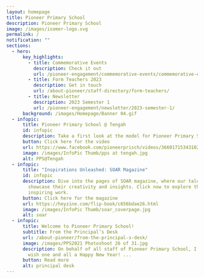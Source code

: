 ```yaml
---
layout: homepage
title: Pioneer Primary School
description: Pioneer Primary School
image: /images/isomer-logo.svg
permalink: /
notification: ""
sections:
  - hero:
      key_highlights:
        - title: Commemorative Events
          description: Check it out
          url: /pioneer-engagement/commemorative-events/commemorative-events/
        - title: Form Teachers 2023
          description: Get in touch
          url: /about-pioneer/staff-directory/form-teachers/
        - title: Newsletter
          description: 2023 Semester 1
          url: /pioneer-engagement/newsletter/2023-semester-1/
      background: /images/Homepage/Banner 04.gif
  - infopic:
      title: Pioneer Primary School @ Tengah
      id: infopic
      description: Take a first look at the model for Pioneer Primary School @ Tengah!
      button: Click here for the video
      url: https://www.facebook.com/pioneerprisch/videos/3660171534310278/
      image: /images/InfoPic Thumb/pps at tengah.jpg
      alt: PPS@Tengah
  - infopic:
      title: "Inspirations Unleashed: SOAR Magazine"
      id: infopic
      description: Dive into the pages of SOAR magazine, where our talented students
        showcase their creativity and insights. Click now to explore their
        inspiring work.
      button: Click here for the magazine
      url: https://heyzine.com/flip-book/c656bdae26.html
      image: /images/InfoPic Thumb/soar_coverpage.jpg
      alt: soar
  - infopic:
      title: Welcome to Pioneer Primary School!
      subtitle: From the Principal’s Desk
      url: /about-pioneer/from-the-principal-s-desk/
      image: /images/PPS2021 Photoshoot 26 of 31.jpg
      description: On behalf of all staff of Pioneer Primary School, I would like to
        wish one and all a Happy New Year! ...
      button: Read more
      alt: principal desk
---
```

